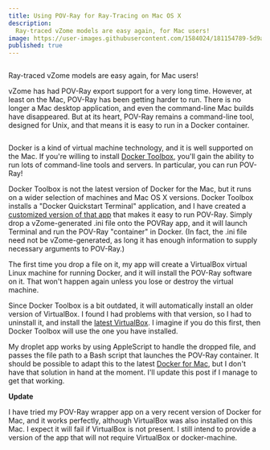 ```yaml
---
title: Using POV-Ray for Ray-Tracing on Mac OS X
description:
  Ray-traced vZome models are easy again, for Mac users!
image: https://user-images.githubusercontent.com/1584024/181154789-5d9a237d-0465-4c14-884e-9166108c7420.png
published: true
---
```


<img src="https://www.vzome.com/blog/wp-content/uploads/2018/02/povray-300x300.png" alt="" class="alignnone size-medium wp-image-84" />

Ray-traced vZome models are easy again, for Mac users!

vZome has had POV-Ray export support for a very long time. However, at least on the Mac, POV-Ray has been getting harder to run. There is no longer a Mac desktop application, and even the command-line Mac builds have disappeared. But at its heart, POV-Ray remains a command-line tool, designed for Unix, and that means it is easy to run in a Docker container.

<img src="https://www.vzome.com/blog/wp-content/uploads/2018/02/docker.png" alt="" class="alignnone size-full wp-image-88" />

 

Docker is a kind of virtual machine technology, and it is well supported on the Mac. If you're willing to install <a href="https://docs.docker.com/toolbox/" rel="noopener" target="_blank">Docker Toolbox</a>, you'll gain the ability to run lots of command-line tools and servers. In particular, you can run POV-Ray!

Docker Toolbox is not the latest version of Docker for the Mac, but it runs on a wider selection of machines and Mac OS X versions.  Docker Toolbox installs a "Docker Quickstart Terminal" application, and I have created a <a href="https://www.vzome.com/util/POVRay.app.zip">customized version of that app</a> that makes it easy to run POV-Ray. Simply drop a vZome-generated <model>.ini file onto the POVRay app, and it will launch Terminal and run the POV-Ray "container" in Docker. (In fact, the .ini file need not be vZome-generated, as long it has enough information to supply necessary arguments to POV-Ray.)

The first time you drop a file on it, my app will create a VirtualBox virtual Linux machine for running Docker, and it will install the POV-Ray software on it. That won't happen again unless you lose or destroy the virtual machine.

Since Docker Toolbox is a bit outdated, it will automatically install an older version of VirtualBox.  I found I had problems with that version, so I had to uninstall it, and install the <a href="https://www.virtualbox.org/wiki/Downloads" rel="noopener" target="_blank">latest VirtualBox</a>.  I imagine if you do this first, then Docker Toolbox will use the one you have installed.

My droplet app works by using AppleScript to handle the dropped file, and passes the file path to a Bash script that launches the POV-Ray container.  It should be possible to adapt this to the latest <a href="https://store.docker.com/editions/community/docker-ce-desktop-mac" rel="noopener" target="_blank">Docker for Mac</a>, but I don't have that solution in hand at the moment.  I'll update this post if I manage to get that working.﻿

<strong>Update</strong>

I have tried my POV-Ray wrapper app on a very recent version of Docker for Mac, and it works perfectly, although VirtualBox was also installed on this Mac.  I expect it will fail if VirtualBox is not present.  I still intend to provide a version of the app that will not require VirtualBox or docker-machine.
